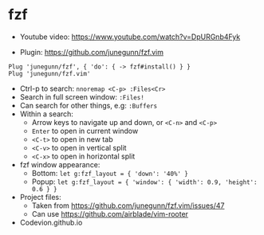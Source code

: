 # fzf 
* Youtube video: https://www.youtube.com/watch?v=DpURGnb4Fyk
[](https://www.youtube.com/watch?v=DpURGnb4Fyk)

* Plugin: https://github.com/junegunn/fzf.vim
```
Plug 'junegunn/fzf', { 'do': { -> fzf#install() } }
Plug 'junegunn/fzf.vim'
```
* Ctrl-p to search: `nnoremap <C-p> :Files<Cr>`
* Search in full screen window: `:Files!`
* Can search for other things, e.g: `:Buffers`
* Within a search:
  * Arrow keys to navigate up and down, or `<C-n>` and `<C-p>`
  * `Enter` to open in current window
  * `<C-t>` to open in new tab
  * `<C-v>` to open in vertical split
  * `<C-x>` to open in horizontal split
* fzf window appearance:
  * Bottom: `let g:fzf_layout = { 'down': '40%' }`
  * Popup: `let g:fzf_layout = { 'window': { 'width': 0.9, 'height': 0.6 } }`
* Project files:
  * Taken from https://github.com/junegunn/fzf.vim/issues/47
  * Can use https://github.com/airblade/vim-rooter
* Codevion.github.io
